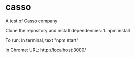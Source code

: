 # casso
A test of Casso company

Clone the repository and install dependencies:
    1. npm install

To run:
    In terminal, text "npm start"
    
In Chrome:
    URL: http://localhost:3000/
    